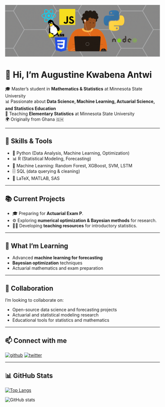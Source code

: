 ![Learning software engineering and Programming](https://github.com/AugustineKwabenaAntwi/augustinekwabenaantwi/blob/main/Untitled%20design.gif)

# 👋 Hi, I’m Augustine Kwabena Antwi  

🎓 Master’s student in **Mathematics & Statistics** at Minnesota State University  
📊 Passionate about **Data Science, Machine Learning, Actuarial Science, and Statistics Education**  
📖 Teaching **Elementary Statistics** at Minnesota State University  
🌍 Originally from Ghana 🇬🇭  

---

## 🚀 Skills & Tools
- 🐍 Python (Data Analysis, Machine Learning, Optimization)  
- 📊 R (Statistical Modeling, Forecasting)  
- 🌲 Machine Learning: Random Forest, XGBoost, SVM, LSTM  
- 🗄 SQL (data querying & cleaning)  
- 📑 LaTeX, MATLAB, SAS  

---

## 📚 Current Projects
- 🎓 Preparing for **Actuarial Exam P**.  
- ⚙️ Exploring **numerical optimization & Bayesian methods** for research.  
- 👩‍🏫 Developing **teaching resources** for introductory statistics.  

---

## 🌱 What I’m Learning
- Advanced **machine learning for forecasting**  
- **Bayesian optimization** techniques  
- Actuarial mathematics and exam preparation  

---

## 🤝 Collaboration
I’m looking to collaborate on:  
- Open-source data science and forecasting projects  
- Actuarial and statistical modeling research  
- Educational tools for statistics and mathematics  

---

## 📫 Connect with me
[<img src='https://cdn.jsdelivr.net/npm/simple-icons@3.0.1/icons/github.svg' alt='github' height='30'>](https://github.com/augustinekwabenaantwi)
[<img src='https://cdn.jsdelivr.net/npm/simple-icons@3.0.1/icons/twitter.svg' alt='twitter' height='30'>](https://twitter.com/austin_kobby)  

---

## 📊 GitHub Stats
[![Top Langs](https://github-readme-stats.vercel.app/api/top-langs/?username=augustinekwabenaantwi&layout=compact)](https://github.com/anuraghazra/github-readme-stats)  

![GitHub stats](https://github-readme-stats.vercel.app/api?username=augustinekwabenaantwi&show_icons=true&theme=default)  
